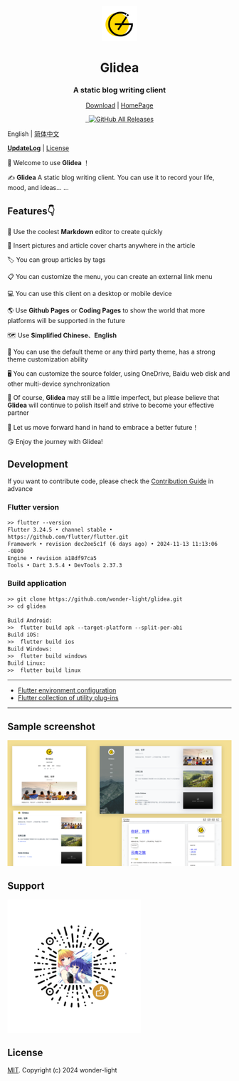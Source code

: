 <div align="center">
  <img src="assets/public/app-icons/glidea.png"  width="80px" height="80px">
  <h1 align="center">Glidea</h1>
  <h3 align="center">A static blog writing client</h3>

[Download](https://github.com/wonder-light/glidea/releases) | [HomePage](https://glidea.nianian.cn/)

  <a href="https://github.com/wonder-light/glidea/releases/latest">
    <img src="https://img.shields.io/github/release/wonder-light/glidea.svg?style=flat-square" alt="">
  </a>
  <a href="https://github.com/wonder-light/glidea/blob/master/LICENSE">
    <img src="https://img.shields.io/github/license/wonder-light/glidea.svg?style=flat-square" alt="">
  </a>
  <a href="https://github.com/wonder-light/glidea/releases/latest">
    <img src="https://img.shields.io/github/downloads/wonder-light/glidea/total.svg?color=%2312b886&style=flat-square" alt="GitHub All Releases">
  </a>
</div>

English | [简体中文](README.md)

**[UpdateLog](CHANGELOG.md)** | [License](LICENSE)

👏  Welcome to use **Glidea** ！

✍️  **Glidea** A static blog writing client. You can use it to record your life, mood, and ideas... ...

## Features👇
📝  Use the coolest **Markdown** editor to create quickly

🌉  Insert pictures and article cover charts anywhere in the article

🏷️  You can group articles by tags

📋  You can customize the menu, you can create an external link menu

💻  You can use this client on a desktop or mobile device

🌎  Use **Github Pages** or **Coding Pages** to show the world that more platforms will be supported in the future

<!--
💬  Simply configure and access the [Gitalk](https://github.com/gitalk/gitalk) or [DisqusJS](https://github.com/SukkaW/DisqusJS) comment system
-->

🗺️  Use **Simplified Chinese**、**English**

🌁  You can use the default theme or any third party theme, has a strong theme customization ability

🖥  You can customize the source folder, using OneDrive, Baidu web disk and other multi-device synchronization

🌱 Of course, **Glidea** may still be a little imperfect, but please believe that **Glidea** will continue to polish itself and strive to become your effective partner

💪 Let us move forward hand in hand to embrace a better future！

😘 Enjoy the journey with Glidea!

## Development
If you want to contribute code, please check the [Contribution Guide](https://github.com/wonder-light/glidea/wiki/%E8%B4%A1%E7%8C%AE%E6%8C%87%E5%8D%97) in advance

### Flutter version
```shell
>> flutter --version
Flutter 3.24.5 • channel stable • https://github.com/flutter/flutter.git
Framework • revision dec2ee5c1f (6 days ago) • 2024-11-13 11:13:06 -0800
Engine • revision a18df97ca5
Tools • Dart 3.5.4 • DevTools 2.37.3
```
### Build application

``` shell
>> git clone https://github.com/wonder-light/glidea.git
>> cd glidea

Build Android:
>>  flutter build apk --target-platform --split-per-abi
Build iOS:
>>  flutter build ios
Build Windows:
>>  flutter build windows  
Build Linux:
>>  flutter build linux
```

---

+ [Flutter environment configuration](https://github.com/toly1994328/FlutterUnit/issues/22)
+ [Flutter collection of utility plug-ins](https://github.com/toly1994328/FlutterUnit/issues/41)

---

## Sample screenshot
<div align="center">
  <img src="assets/images/themes.png">
</div>

## Support
<img src="assets/images/reward_qrcode.png" width="300px" height="300px">

## License
[MIT](LICENSE). Copyright (c) 2024 wonder-light
